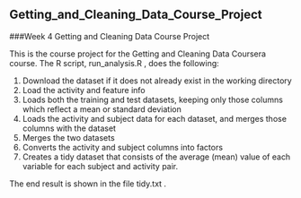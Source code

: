## Getting_and_Cleaning_Data_Course_Project
###Week 4 Getting and Cleaning Data Course Project

This is the course project for the Getting and Cleaning Data Coursera course.
The R script,  run_analysis.R , does the following:

1.  Download the dataset if it does not already exist in the working directory
2.  Load the activity and feature info
3.  Loads both the training and test datasets, keeping only those columns which reflect a mean or standard deviation
4.  Loads the activity and subject data for each dataset, and merges those columns with the dataset
5.  Merges the two datasets
6.  Converts the  activity  and  subject  columns into factors
7.  Creates a tidy dataset that consists of the average (mean) value of each variable for each subject and activity pair.

The end result is shown in the file  tidy.txt .
